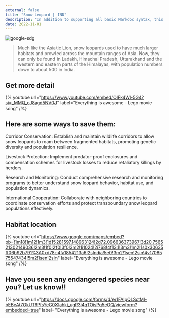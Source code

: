 ```yaml
---
external: false
title: "Snow Leopard | IND"
description: "In addition to supporting all basic Markdoc syntax, this template also supports extended markdown syntax to render custom components."
date: 2022-11-01
---
```


![google-sdg](/images/ind3.png)


>Much like the Asiatic Lion, snow leopards used to have much larger habitats and prowled across the mountain ranges of Asia. Now, they can only be found in Ladakh, Himachal Pradesh, Uttarakhand and the western and eastern parts of the Himalayas, with population numbers down to about 500 in India.


## Get more detail

{% youtube url="https://www.youtube.com/embed/OIFk4WI-5G4?si=_MMQ_cJ8agd5NV0J" label="Everything is awesome - Lego movie song" /%}


## Here are some ways to save them:
Corridor Conservation: Establish and maintain wildlife corridors to allow snow leopards to roam between fragmented habitats, promoting genetic diversity and population resilience.

Livestock Protection: Implement predator-proof enclosures and compensation schemes for livestock losses to reduce retaliatory killings by herders.

Research and Monitoring: Conduct comprehensive research and monitoring programs to better understand snow leopard behavior, habitat use, and population dynamics.

International Cooperation: Collaborate with neighboring countries to coordinate conservation efforts and protect transboundary snow leopard populations effectively.

## Habitat location

{% youtube url="https://www.google.com/maps/embed?pb=!1m18!1m12!1m3!1d15281597.148963124!2d72.096636373967!3d20.756521302149036!2m3!1f0!2f0!3f0!3m2!1i1024!2i768!4f13.1!3m3!1m2!1s0x30635ff06b92b791%3A0xd78c4fa1854213a6!2sIndia!5e0!3m2!1sen!2sin!4v1708575547434!5m2!1sen!2sin" label="Everything is awesome - Lego movie song" /%}

## Have you seen any endangered species near you? Let us know!!

{% youtube url="https://docs.google.com/forms/d/e/1FAIpQLSctMI-bEBeAt7OkUT6PfsYeG0XIahkj_ugR3i4qTOisPq5eOQ/viewform?embedded=true" label="Everything is awesome - Lego movie song" /%}
